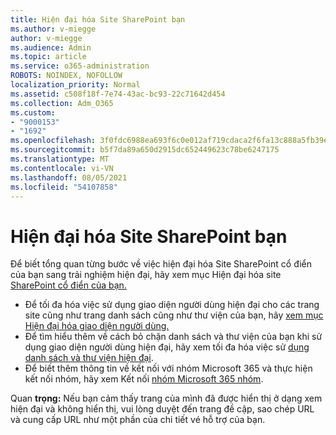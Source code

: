 ```yaml
---
title: Hiện đại hóa Site SharePoint bạn
ms.author: v-miegge
author: v-miegge
ms.audience: Admin
ms.topic: article
ms.service: o365-administration
ROBOTS: NOINDEX, NOFOLLOW
localization_priority: Normal
ms.assetid: c508f18f-7e74-43ac-bc93-22c71642d454
ms.collection: Adm_O365
ms.custom:
- "9000153"
- "1692"
ms.openlocfilehash: 3f0fdc6988ea693f6c0e012af719cdaca2f6fa13c888a5fb39e35387e1a820e7
ms.sourcegitcommit: b5f7da89a650d2915dc652449623c78be6247175
ms.translationtype: MT
ms.contentlocale: vi-VN
ms.lasthandoff: 08/05/2021
ms.locfileid: "54107858"
---
```

# <a name="modernize-your-sharepoint-sites"></a>Hiện đại hóa Site SharePoint bạn

Để biết tổng quan từng bước về việc hiện đại hóa Site SharePoint cổ điển của bạn sang trải nghiệm hiện đại, hãy xem mục Hiện đại hóa site [SharePoint cổ điển của bạn.](https://docs.microsoft.com/sharepoint/dev/transform/modernize-classic-sites)

* Để tối đa hóa việc sử dụng giao diện người dùng hiện đại cho các trang site cũng như trang danh sách cũng như thư viện của bạn, hãy [xem mục Hiện đại hóa giao diện người dùng.](https://docs.microsoft.com/sharepoint/dev/transform/modernize-userinterface)
* Để tìm hiểu thêm về cách bỏ chặn danh sách và thư viện của bạn khi sử dụng giao diện người dùng hiện đại, hãy xem tối đa hóa việc sử [dụng danh sách và thư viện hiện đại](https://docs.microsoft.com/sharepoint/dev/transform/modernize-userinterface-lists-and-libraries).
* Để biết thêm thông tin về kết nối với nhóm Microsoft 365 và thực hiện kết nối nhóm, hãy xem Kết nối [nhóm Microsoft 365 nhóm](https://docs.microsoft.com/sharepoint/dev/transform/modernize-connect-to-office365-group).

Quan **trọng:** Nếu bạn cảm thấy trang của mình đã được hiển thị ở dạng xem hiện đại và không hiển thị, vui lòng duyệt đến trang đề cập, sao chép URL và cung cấp URL như một phần của chi tiết vé hỗ trợ của bạn.
